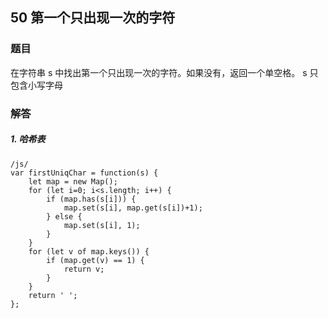 ## 50 第一个只出现一次的字符

### 题目
在字符串 s 中找出第一个只出现一次的字符。如果没有，返回一个单空格。 s 只包含小写字母

### 解答


##### 1. 哈希表
```
/js/
var firstUniqChar = function(s) {
    let map = new Map();
    for (let i=0; i<s.length; i++) {
        if (map.has(s[i])) {
            map.set(s[i], map.get(s[i])+1);
        } else {
            map.set(s[i], 1);
        }
    }
    for (let v of map.keys()) {
        if (map.get(v) == 1) {
            return v;
        }
    }
    return ' ';
};
```
